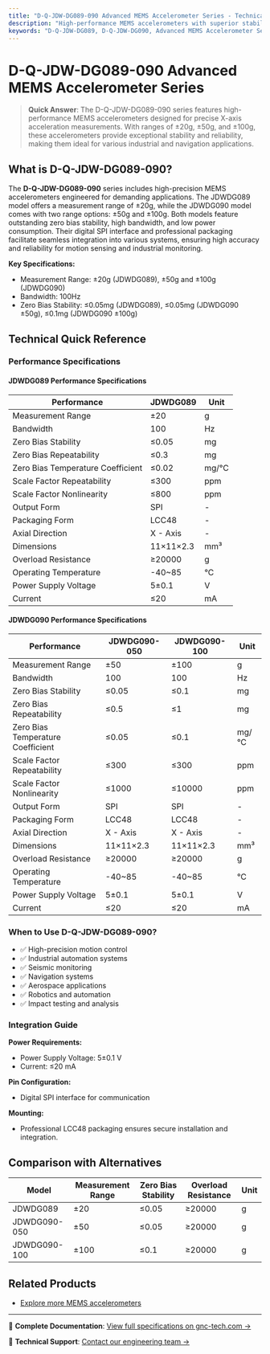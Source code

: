 ```yaml
---
title: "D-Q-JDW-DG089-090 Advanced MEMS Accelerometer Series - Technical Reference"
description: "High-performance MEMS accelerometers with superior stability and precision for demanding industrial and navigation applications."
keywords: "D-Q-JDW-DG089, D-Q-JDW-DG090, Advanced MEMS Accelerometer Series, High-Performance MEMS Accelerometers"
---
```


# D-Q-JDW-DG089-090 Advanced MEMS Accelerometer Series

> **Quick Answer**: The D-Q-JDW-DG089-090 series features high-performance MEMS accelerometers designed for precise X-axis acceleration measurements. With ranges of ±20g, ±50g, and ±100g, these accelerometers provide exceptional stability and reliability, making them ideal for various industrial and navigation applications.

## What is D-Q-JDW-DG089-090?

The **D-Q-JDW-DG089-090** series includes high-precision MEMS accelerometers engineered for demanding applications. The JDWDG089 model offers a measurement range of ±20g, while the JDWDG090 model comes with two range options: ±50g and ±100g. Both models feature outstanding zero bias stability, high bandwidth, and low power consumption. Their digital SPI interface and professional packaging facilitate seamless integration into various systems, ensuring high accuracy and reliability for motion sensing and industrial monitoring.

**Key Specifications:**
- Measurement Range: ±20g (JDWDG089), ±50g and ±100g (JDWDG090)
- Bandwidth: 100Hz
- Zero Bias Stability: ≤0.05mg (JDWDG089), ≤0.05mg (JDWDG090 ±50g), ≤0.1mg (JDWDG090 ±100g)

## Technical Quick Reference

### Performance Specifications

#### JDWDG089 Performance Specifications

| Performance | JDWDG089 | Unit |
| --- | --- | --- |
| Measurement Range | ±20 | g |
| Bandwidth | 100 | Hz |
| Zero Bias Stability | ≤0.05 | mg |
| Zero Bias Repeatability | ≤0.3 | mg |
| Zero Bias Temperature Coefficient | ≤0.02 | mg/°C |
| Scale Factor Repeatability | ≤300 | ppm |
| Scale Factor Nonlinearity | ≤800 | ppm |
| Output Form | SPI | - |
| Packaging Form | LCC48 | - |
| Axial Direction | X - Axis | - |
| Dimensions | 11×11×2.3 | mm³ |
| Overload Resistance | ≥20000 | g |
| Operating Temperature | -40~85 | °C |
| Power Supply Voltage | 5±0.1 | V |
| Current | ≤20 | mA |

#### JDWDG090 Performance Specifications

| Performance | JDWDG090-050 | JDWDG090-100 | Unit |
| --- | --- | --- | --- |
| Measurement Range | ±50 | ±100 | g |
| Bandwidth | 100 | 100 | Hz |
| Zero Bias Stability | ≤0.05 | ≤0.1 | mg |
| Zero Bias Repeatability | ≤0.5 | ≤1 | mg |
| Zero Bias Temperature Coefficient | ≤0.05 | ≤0.1 | mg/°C |
| Scale Factor Repeatability | ≤300 | ≤300 | ppm |
| Scale Factor Nonlinearity | ≤1000 | ≤10000 | ppm |
| Output Form | SPI | SPI | - |
| Packaging Form | LCC48 | LCC48 | - |
| Axial Direction | X - Axis | X - Axis | - |
| Dimensions | 11×11×2.3 | 11×11×2.3 | mm³ |
| Overload Resistance | ≥20000 | ≥20000 | g |
| Operating Temperature | -40~85 | -40~85 | °C |
| Power Supply Voltage | 5±0.1 | 5±0.1 | V |
| Current | ≤20 | ≤20 | mA |

### When to Use D-Q-JDW-DG089-090?
- ✅ High-precision motion control
- ✅ Industrial automation systems
- ✅ Seismic monitoring
- ✅ Navigation systems
- ✅ Aerospace applications
- ✅ Robotics and automation
- ✅ Impact testing and analysis

### Integration Guide
**Power Requirements:**
- Power Supply Voltage: 5±0.1 V
- Current: ≤20 mA

**Pin Configuration:**
- Digital SPI interface for communication

**Mounting:**
- Professional LCC48 packaging ensures secure installation and integration.

## Comparison with Alternatives

| Model | Measurement Range | Zero Bias Stability | Overload Resistance | Unit |
|-------|-------------------|---------------------|---------------------|------|
| JDWDG089 | ±20 | ≤0.05 | ≥20000 | g |
| JDWDG090-050 | ±50 | ≤0.05 | ≥20000 | g |
| JDWDG090-100 | ±100 | ≤0.1 | ≥20000 | g |

## Related Products
- [Explore more MEMS accelerometers](https://www.gnc-tech.com/products/mems-accelerometer-advanced-dg089-090/)

---

📘 **Complete Documentation**: [View full specifications on gnc-tech.com →](https://www.gnc-tech.com/products/mems-accelerometer-advanced-dg089-090/)

💬 **Technical Support**: [Contact our engineering team →](https://www.gnc-tech.com/contact)